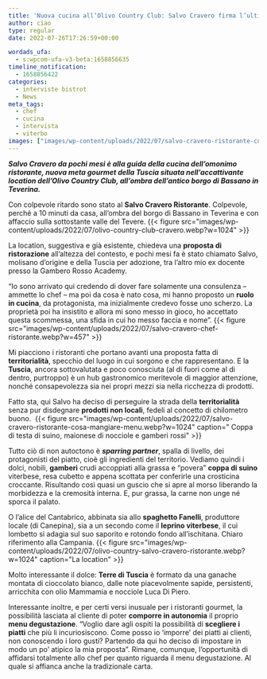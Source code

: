 ```yaml
---
title: 'Nuova cucina all’Olivo Country Club: Salvo Cravero firma l’ultima meta gourmet della Tuscia'
author: ciao
type: regular
date: 2022-07-26T17:26:59+00:00

wordads_ufa:
  - s:wpcom-ufa-v3-beta:1658856635
timeline_notification:
  - 1658856422
categories:
  - interviste bistrot
  - News
meta_tags:
  - chef
  - cucina
  - intervista
  - viterbo
images: ["images/wp-content/uploads/2022/07/salvo-cravero-ristorante-cosa-si-mangia.webp"]
---
```

**_Salvo Cravero da pochi mesi è alla guida della cucina dell&#8217;omonimo ristorante, nuova meta gourmet della Tuscia situata nell&#8217;accattivante location dell&#8217;Olivo Country Club, all&#8217;ombra dell&#8217;antico borgo di Bassano in Teverina._** 

Con colpevole ritardo sono stato al&nbsp;**Salvo Cravero Ristorante**. Colpevole, perché a 10 minuti da casa, all’ombra del borgo di Bassano in Teverina e con affaccio sulla sottostante valle del Tevere. 
{{< figure src="images/wp-content/uploads/2022/07/olivo-country-club-cravero.webp?w=1024" >}}
 

La location, suggestiva e già esistente, chiedeva una **proposta di ristorazione** all’altezza del contesto, e pochi mesi fa è stato chiamato Salvo, molisano d’origine e della Tuscia per adozione, tra l’altro mio ex docente presso la&nbsp;Gambero Rosso Academy. 

&#8220;Io sono arrivato qui credendo di dover fare solamente una consulenza – ammette lo chef – ma poi da cosa è nato cosa, mi hanno proposto un **ruolo in cucina**, da protagonista, ma inizialmente credevo fosse uno scherzo. La proprietà poi ha insistito e allora mi sono messo in gioco, ho accettato questa scommessa, una sfida in cui ho messo faccia e nome&#8221;.
{{< figure src="images/wp-content/uploads/2022/07/salvo-cravero-chef-ristorante.webp?w=457" >}}
 

Mi piacciono i ristoranti che portano avanti una proposta fatta di **territorialità**, specchio del luogo in cui sorgono e che rappresentano. E la **Tuscia**, ancora sottovalutata e poco conosciuta (al di fuori come al di dentro, purtroppo) è un hub gastronomico meritevole di maggior attenzione, nonché consapevolezza sia nei propri mezzi sia nella ricchezza di prodotti.

Fatto sta, qui Salvo ha deciso di perseguire la strada della **territorialità** senza pur disdegnare **prodotti non locali**, fedeli al concetto di chilometro buono.&nbsp;
{{< figure src="images/wp-content/uploads/2022/07/salvo-cravero-ristorante-cosa-mangiare-menu.webp?w=1024" caption=" Coppa di testa di suino, maionese di nocciole e gamberi rossi" >}}
 

Tutto ciò di non autoctono è _**sparring partner**_, spalla di livello, dei protagonisti del piatto, cioè gli ingredienti del territorio. Vediamo quindi i dolci, nobili, **gamberi** crudi accoppiati alla grassa e “povera” **coppa di suino** viterbese, resa cubetto e appena scottata per conferirle una crosticina croccante. Risultando così quasi un guscio che si apre al morso liberando la morbidezza e la cremosità interna. E, pur grassa, la carne non unge né sporca il palato.&nbsp;

O l’alice del Cantabrico, abbinata sia allo **spaghetto Fanelli**, produttore locale (di Canepina), sia a un secondo come il **leprino viterbese**, il cui lombetto si adagia sul suo saporito e rotondo fondo all’ischitana. Chiaro riferimento alla Campania.
{{< figure src="images/wp-content/uploads/2022/07/olivo-country-salvo-cravero-ristorante.webp?w=1024" caption="La location" >}}
 

Molto interessante il dolce: **Terre di Tuscia** è formato da una ganache montata di cioccolato bianco, dalle note piacevolmente sapide, persistenti, arricchita con olio Mammamia e nocciole Luca Di Piero.

Interessante inoltre, e per certi versi inusuale per i ristoranti gourmet, la possibilità lasciata al cliente di poter **comporre in autonomia** il proprio **menu degustazione**. &#8220;Voglio dare agli ospiti la possibilità di **scegliere i piatti** che più li incuriosiscono. Come posso io &#8216;imporre&#8217; dei piatti ai clienti, non conoscendo i loro gusti? Partendo da qui ho deciso di impostare in modo un po&#8217; atipico la mia proposta&#8221;. Rimane, comunque, l&#8217;opportunità di affidarsi totalmente allo chef per quanto riguarda il menu degustazione. Al quale si affianca anche la tradizionale carta.
